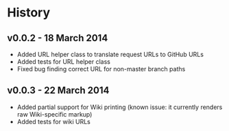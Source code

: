 # History

## v0.0.2 - 18 March 2014

* Added URL helper class to translate request URLs to GitHub URLs
* Added tests for URL helper class
* Fixed bug finding correct URL for non-master branch paths

## v0.0.3 - 22 March 2014

* Added partial support for Wiki printing (known issue: it currently renders raw Wiki-specific markup)
* Added tests for wiki URLs
